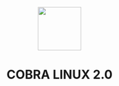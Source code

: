 <p align="center">
<img src='NAHID/IMG.jpg' style="height:100px;width:100px;" >
</p>
<h1 align=center>COBRA LINUX 2.0</h1>
